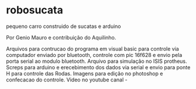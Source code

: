 # robosucata
pequeno carro construido de sucatas e arduino


Por Genio Mauro e contribuição do Aquilinho.



Arquivos para contrucao do programa em visual basic para controle via computador enviado por bluetooth,
controle com pic 16f628 e envio pela porta serial ao modulo bluetooth.
Arquivo para simulação no ISIS protheus.
Screps para arduino e erecebimento dos dados via serial e envio para ponte H para controle das Rodas.
Imagens para edição no photoshop e confecacao do controle.
Video no youtube canal - 
